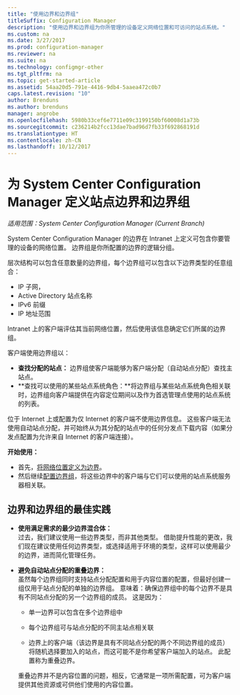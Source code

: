```yaml
---
title: "使用边界和边界组"
titleSuffix: Configuration Manager
description: "使用边界和边界组为你所管理的设备定义网络位置和可访问的站点系统。"
ms.custom: na
ms.date: 3/27/2017
ms.prod: configuration-manager
ms.reviewer: na
ms.suite: na
ms.technology: configmgr-other
ms.tgt_pltfrm: na
ms.topic: get-started-article
ms.assetid: 54aa20d5-791e-4416-9db4-5aaea472c0b7
caps.latest.revision: "10"
author: Brenduns
ms.author: brenduns
manager: angrobe
ms.openlocfilehash: 5980b33cef6e7711e09c3199150bf60008d1a73b
ms.sourcegitcommit: c236214b2fcc13dae7bad96d7fb33f692868191d
ms.translationtype: HT
ms.contentlocale: zh-CN
ms.lasthandoff: 10/12/2017
---
```

# <a name="define-site-boundaries-and-boundary-groups-for-system-center-configuration-manager"></a>为 System Center Configuration Manager 定义站点边界和边界组

*适用范围：System Center Configuration Manager (Current Branch)*

System Center Configuration Manager 的边界在 Intranet 上定义可包含你要管理的设备的网络位置。 边界组是你所配置的边界的逻辑分组。

 层次结构可以包含任意数量的边界组，每个边界组可以包含以下边界类型的任意组合：  

-   IP 子网，  
-   Active Directory 站点名称  
-   IPv6 前缀  
-   IP 地址范围  

Intranet 上的客户端评估其当前网络位置，然后使用该信息确定它们所属的边界组。  

 客户端使用边界组以：  
-   **查找分配的站点：** 边界组使客户端能够为客户端分配（自动站点分配）查找主站点。  
-   **查找可以使用的某些站点系统角色：**将边界组与某些站点系统角色相关联时，边界组向客户端提供在内容定位期间以及作为首选管理点使用的站点系统的列表。  

位于 Internet 上或配置为仅 Internet 的客户端不使用边界信息。 这些客户端无法使用自动站点分配，并可始终从为其分配的站点中的任何分发点下载内容（如果分发点配置为允许来自 Internet 的客户端连接）。  

**开始使用：**
- 首先，[将网络位置定义为边界](/sccm/core/servers/deploy/configure/boundaries)。
- 然后继续[配置边界组](/sccm/core/servers/deploy/configure/boundary-groups)，将这些边界中的客户端与它们可以使用的站点系统服务器相关联。



##  <a name="BKMK_BoundaryBestPractices"></a> 边界和边界组的最佳实践  

-   **使用满足需求的最少边界混合体：**  
   过去，我们建议使用一些边界类型，而非其他类型。 借助提升性能的更改，我们现在建议使用任何边界类型，或选择适用于环境的类型，这样可以使用最少的边界，进而简化管理任务。      

-   **避免自动站点分配的重叠边界：**  
     虽然每个边界组同时支持站点分配配置和用于内容位置的配置，但最好创建一组仅用于站点分配的单独的边界组。 意味着：确保边界组中的每个边界不是具有不同站点分配的另一个边界组的成员。 这是因为：  

    -   单一边界可以包含在多个边界组中  

    -   每个边界组可与站点分配的不同主站点相关联  

    -   边界上的客户端（该边界是具有不同站点分配的两个不同边界组的成员）将随机选择要加入的站点，而这可能不是你希望客户端加入的站点。  此配置称为重叠边界。  

     重叠边界并不是内容位置的问题，相反，它通常是一项所需配置，可为客户端提供其他资源或可供他们使用的内容位置。  
